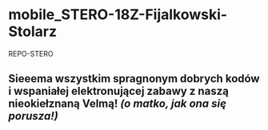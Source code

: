 # mobile_STERO-18Z-Fijalkowski-Stolarz
REPO-STERO
## Sieeema wszystkim spragnonym dobrych kodów i wspaniałej elektronującej zabawy z naszą nieokiełznaną Velmą! *(o matko, jak ona się porusza!)*
